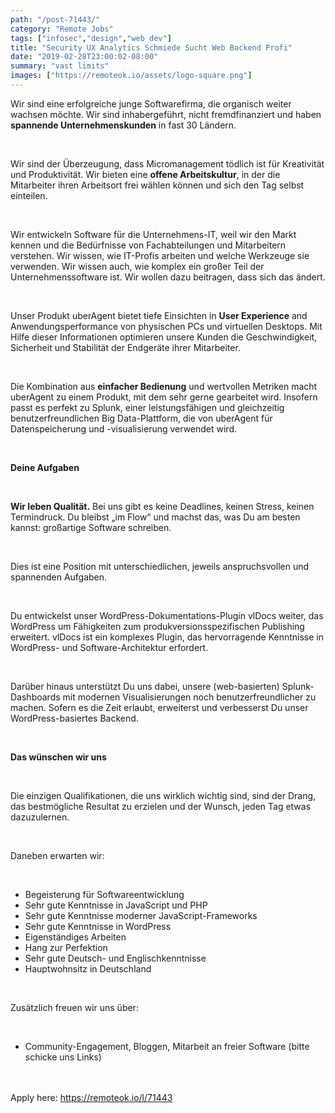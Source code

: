 ```yaml
---
path: "/post-71443/"
category: "Remote Jobs"
tags: ["infosec","design","web dev"]
title: "Security UX Analytics Schmiede Sucht Web Backend Profi"
date: "2019-02-28T23:00:02-08:00"
summary: "vast limits"
images: ["https://remoteok.io/assets/logo-square.png"]
---
```


<p>Wir sind eine erfolgreiche junge Softwarefirma, die organisch weiter wachsen m&ouml;chte. Wir sind inhabergef&uuml;hrt, nicht fremdfinanziert und haben <strong>spannende Unternehmenskunden</strong> in fast 30 L&auml;ndern.</p><br /><p>Wir sind der &Uuml;berzeugung, dass Micromanagement t&ouml;dlich ist f&uuml;r Kreativit&auml;t und Produktivit&auml;t. Wir bieten eine <strong>offene Arbeitskultur</strong>, in der die Mitarbeiter ihren Arbeitsort frei w&auml;hlen k&ouml;nnen und sich den Tag selbst einteilen.</p><br /><p>Wir entwickeln Software f&uuml;r die Unternehmens-IT, weil wir den Markt kennen und die Bed&uuml;rfnisse von Fachabteilungen und Mitarbeitern verstehen. Wir wissen, wie IT-Profis arbeiten und welche Werkzeuge sie verwenden. Wir wissen auch, wie komplex ein gro&szlig;er Teil der Unternehmenssoftware ist. Wir wollen dazu beitragen, dass sich das &auml;ndert.</p><br /><p>Unser Produkt uberAgent bietet tiefe Einsichten in <strong>User Experience</strong> and Anwendungsperformance von physischen PCs und virtuellen Desktops. Mit Hilfe dieser Informationen optimieren unsere Kunden die Geschwindigkeit, Sicherheit und Stabilit&auml;t der Endger&auml;te ihrer Mitarbeiter.</p><br /><p>Die Kombination aus <strong>einfacher Bedienung</strong> und wertvollen Metriken macht uberAgent zu einem Produkt, mit dem sehr gerne gearbeitet wird. Insofern passt es perfekt zu Splunk, einer leistungsf&auml;higen und gleichzeitig benutzerfreundlichen Big Data-Plattform, die von uberAgent f&uuml;r Datenspeicherung und -visualisierung verwendet wird.</p><br /><p><strong>Deine Aufgaben</strong></p><br /><p><strong>Wir leben Qualit&auml;t.</strong> Bei uns gibt es keine Deadlines, keinen Stress, keinen Termindruck. Du bleibst &bdquo;im Flow&ldquo; und machst das, was Du am besten kannst: gro&szlig;artige Software schreiben.</p><br /><p>Dies ist eine Position mit unterschiedlichen, jeweils anspruchsvollen und spannenden Aufgaben.</p><br /><p>Du entwickelst unser WordPress-Dokumentations-Plugin vlDocs weiter, das WordPress um F&auml;higkeiten zum produkversionsspezifischen Publishing erweitert. vlDocs ist ein komplexes Plugin, das hervorragende Kenntnisse in WordPress- und Software-Architektur erfordert.</p><br /><p>Dar&uuml;ber hinaus unterst&uuml;tzt Du uns dabei, unsere (web-basierten) Splunk-Dashboards mit modernen Visualisierungen noch benutzerfreundlicher zu machen. Sofern es die Zeit erlaubt, erweiterst und verbesserst Du unser WordPress-basiertes Backend.</p><br /><p><strong>Das w&uuml;nschen wir uns</strong></p><br /><p>Die einzigen Qualifikationen, die uns wirklich wichtig sind, sind der Drang, das bestm&ouml;gliche Resultat zu erzielen und der Wunsch, jeden Tag etwas dazuzulernen.</p><br /><p>Daneben erwarten wir:</p><br /><ul><li>Begeisterung f&uuml;r Softwareentwicklung</li><li>Sehr gute Kenntnisse in JavaScript und PHP</li><li>Sehr gute Kenntnisse moderner JavaScript-Frameworks</li><li>Sehr gute Kenntnisse in WordPress</li><li>Eigenst&auml;ndiges Arbeiten</li><li>Hang zur Perfektion</li><li>Sehr gute Deutsch- und Englischkenntnisse</li><li>Hauptwohnsitz in Deutschland</li></ul><br /><p>Zus&auml;tzlich freuen wir uns &uuml;ber:</p><br /><ul><li>Community-Engagement, Bloggen, Mitarbeit an freier Software (bitte schicke uns Links)</li></ul>

<br/>
<br/>
Apply here: <A HREF="https://remoteok.io/l/71443">https://remoteok.io/l/71443</A>
